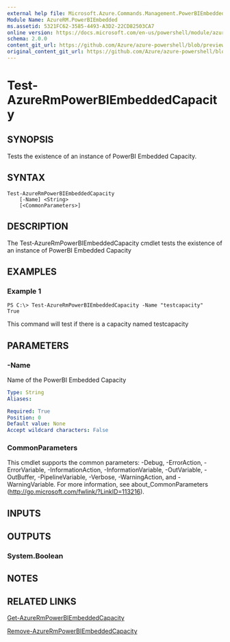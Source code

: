 ```yaml
---
external help file: Microsoft.Azure.Commands.Management.PowerBIEmbedded.dll-Help.xml
Module Name: AzureRM.PowerBIEmbedded
ms.assetid: 5321FC62-3585-4493-A3D2-22CD82503CA7
online version: https://docs.microsoft.com/en-us/powershell/module/azurerm.powerbiembedded/get-azurermpowerbiworkspace
schema: 2.0.0
content_git_url: https://github.com/Azure/azure-powershell/blob/preview/src/ResourceManager/PowerBIEmbedded/Commands.PowerBI/help/Suspend-AzureRmPowerBIEmbeddedCapacity.md
original_content_git_url: https://github.com/Azure/azure-powershell/blob/preview/src/ResourceManager/PowerBIEmbedded/Commands.PowerBI/help/Suspend-AzureRmPowerBIEmbeddedCapacity.md
---
```


# Test-AzureRmPowerBIEmbeddedCapacity

## SYNOPSIS
Tests the existence of an instance of PowerBI Embedded Capacity.

## SYNTAX

```
Test-AzureRmPowerBIEmbeddedCapacity
	[-Name] <String>
	[<CommonParameters>]
```

## DESCRIPTION
The Test-AzureRmPowerBIEmbeddedCapacity cmdlet tests the existence of an instance of PowerBI Embedded Capacity

## EXAMPLES

### Example 1
```
PS C:\> Test-AzureRmPowerBIEmbeddedCapacity -Name "testcapacity"
True
```

This command will test if there is a capacity named testcapacity

## PARAMETERS

### -Name
Name of the PowerBI Embedded Capacity

```yaml
Type: String
Aliases:

Required: True
Position: 0
Default value: None
Accept wildcard characters: False
```

### CommonParameters
This cmdlet supports the common parameters: -Debug, -ErrorAction, -ErrorVariable, -InformationAction, -InformationVariable, -OutVariable, -OutBuffer, -PipelineVariable, -Verbose, -WarningAction, and -WarningVariable. For more information, see about_CommonParameters (http://go.microsoft.com/fwlink/?LinkID=113216).

## INPUTS

## OUTPUTS

### System.Boolean

## NOTES

## RELATED LINKS

[Get-AzureRmPowerBIEmbeddedCapacity](./Get-AzureRmPowerBIEmbeddedCapacity.md)

[Remove-AzureRmPowerBIEmbeddedCapacity](./Remove-AzureRmPowerBIEmbeddedCapacity.md)
